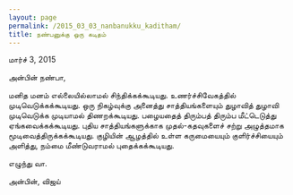 ```yaml
---
layout: page
permalink: /2015_03_03_nanbanukku_kaditham/
title: நண்பனுக்கு ஒரு கடிதம்
---
```

மார்ச் 3, 2015

அன்பின் நண்பா,

மனித மனம் எல்லையில்லாமல் சிந்திக்கக்கூடியது. உணர்ச்சிவேகத்தில் முடிவெடுக்கக்கூடியது. ஒரு நிகழ்வுக்கு அனைத்து சாத்தியங்களையும் துழாவித் துழாவி முடிவெடுக்க முடியாமல் திணறக்கூடியது. பழையதைத் திரும்பத் திரும்ப மீட்டெடுத்து ஏங்கவைக்கக்கூடியது. புதிய சாத்தியங்களுக்காக முதல்-கதவுகளைச் சற்று அழுத்தமாக மூடிவைத்திருக்கக்கூடியது. குழியின் ஆழத்தில் உள்ள கருமையையும் குளிர்ச்சியையும் அளித்து, நம்மை மீண்டுவராமல் புதைக்கக்கூடியது.

எழுந்து வா.

அன்பின்,
விஜய்
